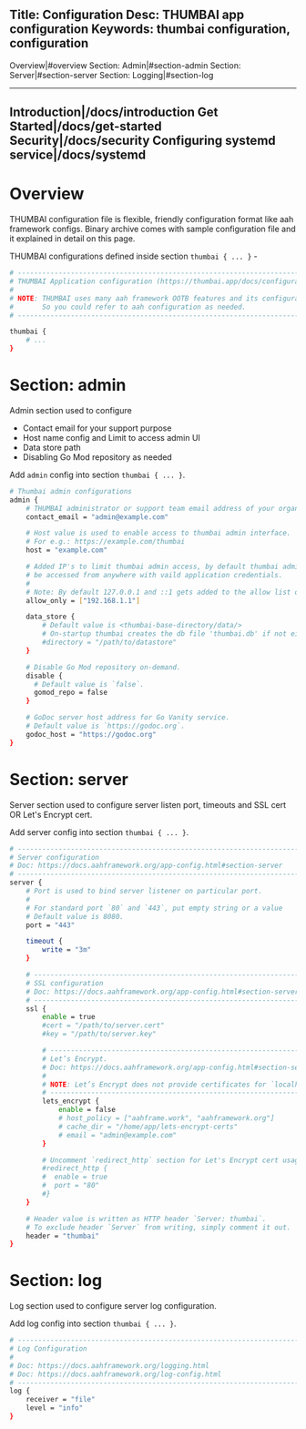 Title: Configuration
Desc: THUMBAI app configuration
Keywords: thumbai configuration, configuration
---
Overview|#overview
Section: Admin|#section-admin
Section: Server|#section-server
Section: Logging|#section-log
______________________________
Introduction|/docs/introduction
Get Started|/docs/get-started
Security|/docs/security
Configuring systemd service|/docs/systemd
---
# Overview

THUMBAI configuration file is flexible, friendly configuration format like aah framework configs.  Binary archive comes with sample configuration file and it explained in detail on this page.

THUMBAI configurations defined inside section `thumbai { ... }` -

```bash
# -----------------------------------------------------------------------------
# THUMBAI Application configuration (https://thumbai.app/docs/configuration)
#
# NOTE: THUMBAI uses many aah framework OOTB features and its configurations.
#       So you could refer to aah configuration as needed.
# -----------------------------------------------------------------------------

thumbai {
    # ...
}
```

# Section: admin

Admin section used to configure 

* Contact email for your support purpose
* Host name config and Limit to access admin UI
* Data store path
* Disabling Go Mod repository as needed

Add `admin` config into section `thumbai { ... }`.

```bash
# Thumbai admin configurations
admin {
    # THUMBAI administrator or support team email address of your organization.
    contact_email = "admin@example.com"

    # Host value is used to enable access to thumbai admin interface.
    # For e.g.: https://example.com/thumbai
    host = "example.com"

    # Added IP's to limit thumbai admin access, by default thumbai admin could
    # be accessed from anywhere with vaild application credentials.
    #
    # Note: By default 127.0.0.1 and ::1 gets added to the allow list on-startup.
    allow_only = ["192.168.1.1"]

    data_store {
        # Default value is <thumbai-base-directory/data/>
        # On-startup thumbai creates the db file 'thumbai.db' if not eixsts.
        #directory = "/path/to/datastore"
    }

    # Disable Go Mod repository on-demand.
    disable {
      # Default value is `false`.
      gomod_repo = false
    }

    # GoDoc server host address for Go Vanity service.
    # Default value is `https://godoc.org`.
    godoc_host = "https://godoc.org"
}
```

# Section: server

Server section used to configure server listen port, timeouts and SSL cert OR Let's Encrypt cert.

Add server config into section `thumbai { ... }`.

```bash
# -----------------------------------------------------------------------------
# Server configuration
# Doc: https://docs.aahframework.org/app-config.html#section-server
# -----------------------------------------------------------------------------
server {
    # Port is used to bind server listener on particular port.
    #
    # For standard port `80` and `443`, put empty string or a value
    # Default value is 8080.
    port = "443"

    timeout {
        write = "3m"
    }

    # -----------------------------------------------------------------------------
    # SSL configuration
    # Doc: https://docs.aahframework.org/app-config.html#section-server-ssl
    # -----------------------------------------------------------------------------
    ssl {
        enable = true
        #cert = "/path/to/server.cert"
        #key = "/path/to/server.key"

        # ----------------------------------------------------------------------------------
        # Let’s Encrypt.
        # Doc: https://docs.aahframework.org/app-config.html#section-server-ssl-lets-encrypt
        #
        # NOTE: Let’s Encrypt does not provide certificates for `localhost`.
        # ----------------------------------------------------------------------------------
        lets_encrypt {
            enable = false
            # host_policy = ["aahframe.work", "aahframework.org"]
            # cache_dir = "/home/app/lets-encrypt-certs"
            # email = "admin@example.com"
        }

        # Uncomment `redirect_http` section for Let's Encrypt cert usage
        #redirect_http {
        #  enable = true
        #  port = "80"
        #}
    }

    # Header value is written as HTTP header `Server: thumbai`.
    # To exclude header `Server` from writing, simply comment it out.
    header = "thumbai"
}
```

# Section: log 

Log section used to configure server log configuration.

Add log config into section `thumbai { ... }`.

```bash
# -----------------------------------------------------------------------------
# Log Configuration
#
# Doc: https://docs.aahframework.org/logging.html
# Doc: https://docs.aahframework.org/log-config.html
# -----------------------------------------------------------------------------
log {
    receiver = "file"
    level = "info"
}
```
